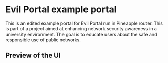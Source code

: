 # Evil Portal example portal

This is an edited example portal for Evil Portal run in Pineapple router. This is part of a project aimed at enhancing network security awareness in a university environment. The goal is to educate users about the safe and responsible use of public networks.

## Preview of the UI


